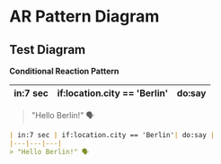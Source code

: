 # AR Pattern Diagram

## Test Diagram
**Conditional Reaction Pattern**

| in:7 sec | if:location.city == 'Berlin'| do:say |
|---|---|---|
> "Hello Berlin!" 🗣

```markdown
| in:7 sec | if:location.city == 'Berlin'| do:say |
|---|---|---|
> "Hello Berlin!" 🗣
```
